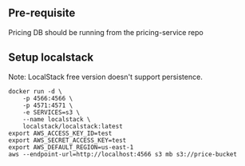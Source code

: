 ## Pre-requisite
Pricing DB should be running from the pricing-service repo

## Setup localstack
Note: LocalStack free version doesn't support persistence.

```shell
docker run -d \
    -p 4566:4566 \
    -p 4571:4571 \
    -e SERVICES=s3 \
    --name localstack \
    localstack/localstack:latest
export AWS_ACCESS_KEY_ID=test
export AWS_SECRET_ACCESS_KEY=test
export AWS_DEFAULT_REGION=us-east-1
aws --endpoint-url=http://localhost:4566 s3 mb s3://price-bucket
```